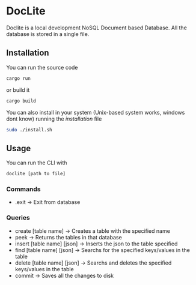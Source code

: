 # DocLite

Doclite is a local development NoSQL Document based Database. All the database is stored in a single file.

## Installation

You can run the source code
```sh
cargo run
```

or build it

```sh
cargo build
```

You can also install in your system (Unix-based system works, windows dont know) running the _installation_ file

```sh
sudo ./install.sh
```

## Usage

You can run the CLI with
```sh
doclite [path to file]
```

### Commands
- .exit -> Exit from database

### Queries
- create [table name] -> Creates a table with the specified name
- peek -> Returns the tables in that database
- insert [table name] [json] -> Inserts the json to the table specified
- find [table name] [json] -> Searchs for the specified keys/values in the table
- delete [table name] [json] -> Searchs and deletes the specified keys/values in the table
- commit -> Saves all the changes to disk
